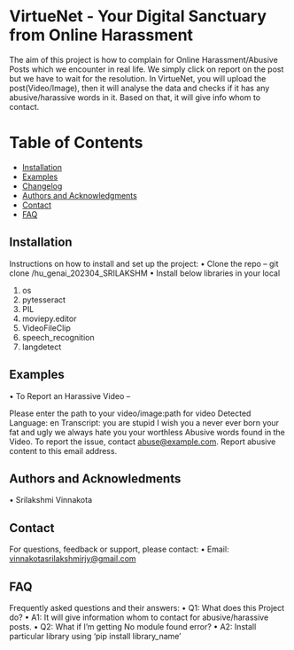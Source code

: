 # VirtueNet - Your Digital Sanctuary from Online Harassment
The aim of this project is how to complain for Online Harassment/Abusive Posts which we encounter in real life. We simply click on report on the post but we have to wait for the resolution. In VirtueNet, you will upload the post(Video/Image), then it will analyse the data and checks if it has any abusive/harassive words in it. Based on that, it will give info whom to contact. 

# Table of Contents
- [Installation](#installation)
- [Examples](#examples)
- [Changelog](#changelog)
- [Authors and Acknowledgments](#authors-and-acknowledgments)
- [Contact](#contact)
- [FAQ](#faq)

## Installation

Instructions on how to install and set up the project:
•	Clone the repo – git clone /hu_genai_202304_SRILAKSHM
•	Install below libraries in your local
1.	os
2.	pytesseract
3.	PIL
4.	moviepy.editor
5.	VideoFileClip
6.	speech_recognition
7.	langdetect


## Examples

• To Report an Harassive Video –

Please enter the path to your video/image:path for video
Detected Language: en
Transcript: you are stupid I wish you a never ever born your fat and ugly we always hate you your worthless
Abusive words found in the Video.
To report the issue, contact abuse@example.com.
Report abusive content to this email address.

## Authors and Acknowledments
• Srilakshmi Vinnakota

## Contact
For questions, feedback or support, please contact: 
• Email: vinnakotasrilakshmirjy@gmail.com

## FAQ
Frequently asked questions and their answers:
• Q1: What does this Project do?
• A1: It will give information whom to contact for abusive/harassive posts.
• Q2: What if I’m getting No module found error? 
• A2: Install particular library using ‘pip install library_name’
